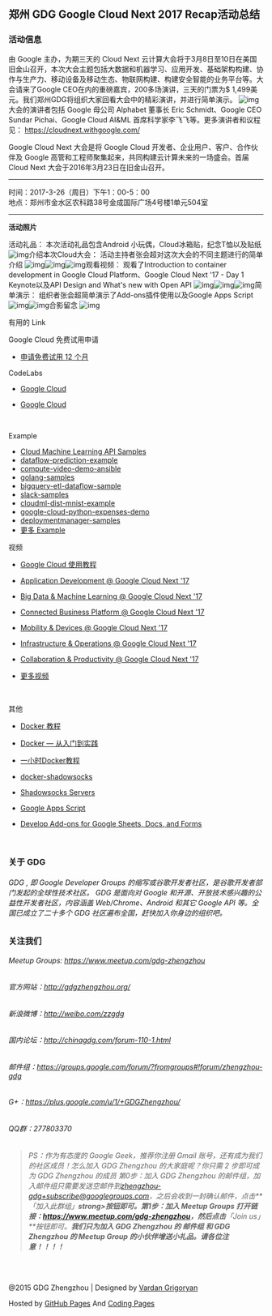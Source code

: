## 郑州 GDG Google Cloud Next 2017 Recap活动总结

### 活动信息

由 Google 主办，为期三天的 Cloud Next 云计算大会将于3月8日至10日在美国旧金山召开，本次大会主题包括大数据和机器学习、应用开发、基础架构构建、协作与生产力、移动设备及移动生态、物联网构建、构建安全智能的业务平台等。大会请来了Google CEO在内的重磅嘉宾，200多场演讲，三天的门票为$ 1,499美元。我们郑州GDG将组织大家回看大会中的精彩演讲，并进行简单演示。 ![img](http://ww3.sinaimg.cn/large/006tKfTcly1fe0g1yal7sj30m80knk4r.jpg)大会的演讲者包括 Google 母公司 Alphabet 董事长 Eric Schmidt、Google CEO Sundar Pichai、Google Cloud AI&ML 首席科学家李飞飞等。更多演讲者和议程见： <https://cloudnext.withgoogle.com/>

Google Cloud Next 大会是将 Google Cloud 开发者、企业用户、客户、合作伙伴及 Google 高管和工程师聚集起来，共同构建云计算未来的一场盛会。首届 Cloud Next 大会于2016年3月23日在旧金山召开。

---

时间：2017-3-26（周日）下午1：00-5：00<br>
地点：郑州市金水区农科路38号金成国际广场4号楼1单元504室

---

**活动照片**

活动礼品： 本次活动礼品包含Android 小玩偶，Cloud冰箱贴，纪念T恤以及贴纸 ![img](http://ww4.sinaimg.cn/large/006tKfTcly1fe0froky3gj31kw16ohcq.jpg)介绍本次Cloud大会： 活动主持者张会超对这次大会的不同主题进行的简单介绍 ![img](http://ww1.sinaimg.cn/large/006tKfTcly1fe0fsk6h6tj31kw16o1kx.jpg)![img](http://ww2.sinaimg.cn/large/006tKfTcly1fe0fs9gdiwj31kw16o1kx.jpg)![img](http://ww1.sinaimg.cn/large/006tKfTcly1fe0frxugiyj31kw16o1kx.jpg)观看视频： 观看了Introduction to container development in Google Cloud Platform、Google Cloud Next '17 - Day 1 Keynote以及API Design and What's new with Open API ![img](http://ww2.sinaimg.cn/large/006tKfTcly1fe0fqwomtej31kw16ob26.jpg)![img](http://ww4.sinaimg.cn/large/006tKfTcly1fe0fqhtkw5j31kw16o4qp.jpg)![img](http://ww4.sinaimg.cn/large/006tKfTcly1fe0fq1xg4uj31kw16o1kx.jpg)简单演示： 组织者张会超简单演示了Add-ons插件使用以及Google Apps Script ![img](http://ww3.sinaimg.cn/large/006tKfTcly1fe0fr4tdg5j31kw16o1kx.jpg)![img](http://ww2.sinaimg.cn/large/006tKfTcly1fe0frh63c3j31kw16o4qp.jpg)合影留念 ![img](http://ww1.sinaimg.cn/large/006tKfTcly1fe0foxq8naj31kw16o1kx.jpg)

有用的 Link

Google Cloud 免费试用申请

- [申请免费试用 12 个月](https://cloud.google.com/free/)

CodeLabs

- [Google Cloud](http://code-labs.cn/?cat=Cloud)

- [Google Cloud](https://codelabs.developers.google.com/)

  ​

Example

- [Cloud Machine Learning API Samples](https://github.com/GoogleCloudPlatform/cloudml-samples)
- [dataflow-prediction-example](https://github.com/GoogleCloudPlatform/dataflow-prediction-example)
- [compute-video-demo-ansible](https://github.com/GoogleCloudPlatform/compute-video-demo-ansible)
- [golang-samples](https://github.com/GoogleCloudPlatform/golang-samples)
- [bigquery-etl-dataflow-sample](https://github.com/GoogleCloudPlatform/bigquery-etl-dataflow-sample)
- [slack-samples](https://github.com/GoogleCloudPlatform/slack-samples)
- [cloudml-dist-mnist-example](https://github.com/GoogleCloudPlatform/cloudml-dist-mnist-example)
- [google-cloud-python-expenses-demo](https://github.com/GoogleCloudPlatform/google-cloud-python-expenses-demo)
- [deploymentmanager-samples](https://github.com/GoogleCloudPlatform/deploymentmanager-samples)
- [更多 Example](https://github.com/GoogleCloudPlatform?language=&page=1&q=samples&type=&utf8=%E2%9C%93)

视频

- [Google Cloud 使用教程](http://list.youku.com/albumlist/show?id=27891817&ascending=1&page=1)

- [Application Development @ Google Cloud Next '17](https://www.youtube.com/playlist?list=PLIivdWyY5sqKjIKJ7-bRSWanvclrR573n)

- [Big Data & Machine Learning @ Google Cloud Next '17](https://www.youtube.com/playlist?list=PLIivdWyY5sqLq-eM4W2bIgbrpAsP5aLtZ)

- [Connected Business Platform @ Google Cloud Next '17](https://www.youtube.com/playlist?list=PLIivdWyY5sqJg2FeM9_NPBL07BxATY06I)

- [Mobility & Devices @ Google Cloud Next '17](https://www.youtube.com/playlist?list=PLIivdWyY5sqLMy5ufxSwF7ro9L-6eMYbO)

- [Infrastructure & Operations @ Google Cloud Next '17](https://www.youtube.com/playlist?list=PLIivdWyY5sqK__rlFwHDtf-nMbPoOOB6w)

- [Collaboration & Productivity @ Google Cloud Next '17](https://www.youtube.com/playlist?list=PLIivdWyY5sqI-fCrvYJyx2aL6y2AQyFiL)

- [更多视频](https://www.youtube.com/playlist?list=PLIivdWyY5sqI8RuUibiH8sMb1ExIw0lAR)

  ​

其他

- [Docker 教程](http://www.runoob.com/docker/docker-tutorial.html)

- [Docker — 从入门到实践](https://www.gitbook.com/book/yeasy/docker_practice/details)

- [一小时Docker教程](https://blog.csphere.cn/archives/22)

- [docker-shadowsocks](https://github.com/oddrationale/docker-shadowsocks)

- [Shadowsocks Servers](http://shadowsocks.org/en/download/servers.html)

- [Google Apps Script](https://developers.google.com/apps-script/)

- [Develop Add-ons for Google Sheets, Docs, and Forms](https://developers.google.com/apps-script/add-ons/)

  ​

### 关于 GDG

###### GDG , 即 Google Developer Groups 的缩写或谷歌开发者社区，是谷歌开发者部门发起的全球性技术社区。 GDG 是面向对 Google 和开源、开放技术感兴趣的公益性开发者社区，内容涵盖 Web/Chrome、Android 和其它 Google API 等。全国已成立了二十多个 GDG 社区遍布全国，赶快加入你身边的组织吧。

### 关注我们

###### Meetup Groups: <https://www.meetup.com/gdg-zhengzhou>

###### 官方网站：<http://gdgzhengzhou.org/>

###### 新浪微博：<http://weibo.com/zzgdg>

###### 国内论坛：<http://chinagdg.com/forum-110-1.html>

###### 邮件组：<https://groups.google.com/forum/?fromgroups#!forum/zhengzhou-gdg>

###### G+：<https://plus.google.com/u/1/+GDGZhengzhou/>

###### QQ群：277803370

> ###### PS：作为有态度的 Google Geek，推荐你注册 Gmail 账号，还有成为我们的社区成员！怎么加入 GDG Zhengzhou 的大家庭呢？你只需 2 步即可成为 GDG Zhengzhou 的成员 第0步：加入 GDG Zhengzhou 的邮件组，加入邮件组只需要发送空邮件到[zhengzhou-gdg+subscribe@googlegroups.com](mailto:zhengzhou-gdg+subscribe@googlegroups.com)，之后会收到一封确认邮件，点击**「加入此群组」**strong>按钮即可。第1步：加入 Meetup Groups 打开链接：<https://www.meetup.com/gdg-zhengzhou>，然后点击**「Join us」**按钮即可。**我们只为加入 GDG Zhengzhou 的 邮件组 和 GDG Zhengzhou 的 Meetup Group 的小伙伴增送小礼品。请各位注意！！！！**

​     

@2015 GDG Zhengzhou | Designed by [Vardan Grigoryan](http://vg.am/)

Hosted by [GitHub Pages](https://pages.github.com/) And [Coding Pages](https://pages.coding.net/)
